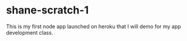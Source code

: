 # shane-scratch-1
This is my first node app launched on heroku that I will demo for my app development class.
